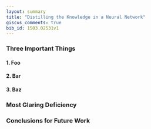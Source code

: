 ```yaml
---
layout: summary
title: "Distilling the Knowledge in a Neural Network"
giscus_comments: true
bib_id: 1503.02531v1
---
```


### Three Important Things

#### 1. Foo

#### 2. Bar

#### 3. Baz

### Most Glaring Deficiency

### Conclusions for Future Work
